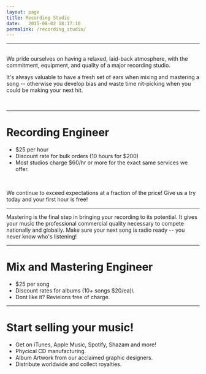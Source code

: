 ```yaml
---
layout: page
title: Recording Studio
date:   2015-08-02 18:17:10
permalink: /recording_studio/
---
```

- - -

<br/>
We pride ourselves on having a relaxed, laid-back atmosphere, with the commitment, equipment, and quality of a major recording studio.

It's always valuable to have a fresh set of ears when mixing and mastering a song -- otherwise you develop bias and waste time nit-picking when you could be making your next hit.

<br/>

- - -

# Recording Engineer

*  $25 per hour
*  Discount rate for bulk orders (10 hours for $200)
*  Most studios charge $60/hr or more for the exact same services we offer.

<br/>

We continue to exceed expectations at a fraction of the price! Give us a try today and your first hour is free!

- - -

 Mastering is the final step in bringing your recording to its potential. It gives your music the professional commercial quality necessary to compete nationally and globally. Make sure your next song is radio ready --  you never know who's listening!

- - -

# Mix and Mastering Engineer

*  $25 per song
*  Discount rates for albums (10+ songs $20/ea)\
*  Dont like it? Revieions free of charge.

- - -

# Start selling your music!

*   Get on iTunes, Apple Music, Spotify, Shazam and more!
*   Phycical CD manufacturing.
*   Album Artwork from our acclaimed graphic designers.
*   Distribute worldwide and collect royalties.

<br/>
<br/>